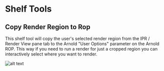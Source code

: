 # Shelf Tools

## Copy Render Region to Rop

This shelf tool will copy the user's selected render region from the IPR / Render View pane tab to
the Arnold "User Options" parameter on the Arnold ROP. This way if you need to run a render for just a
cropped region you can interactively select where you want to render.

![alt text](https://github.com/jbartolozzi/StudioXtras/blob/main/img/copy_render_region_to_rop.jpg?raw=true)